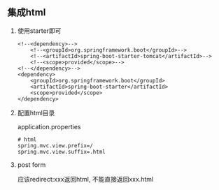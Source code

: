 ## 集成html

1. 使用starter即可

   ```
   <!--<dependency>-->
       <!--<groupId>org.springframework.boot</groupId>-->
       <!--<artifactId>spring-boot-starter-tomcat</artifactId>-->
       <!--<scope>provided</scope>-->
   <!--</dependency>-->
   <dependency>
       <groupId>org.springframework.boot</groupId>
       <artifactId>spring-boot-starter</artifactId>
       <scope>provided</scope>
   </dependency>
   ```
2. 配置html目录

   application.properties
   ```
   # html
   spring.mvc.view.prefix=/
   spring.mvc.view.suffix=.html 
   ```
3. post form

   应该redirect:xxx返回html, 不能直接返回xxx.html

 
 